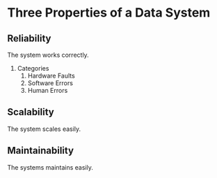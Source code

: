 # Three Properties of a Data System

## Reliability

The system works correctly.

1. Categories
   1. Hardware Faults
   2. Software Errors
   3. Human Errors

## Scalability

The system scales easily.

## Maintainability

The systems maintains easily.
